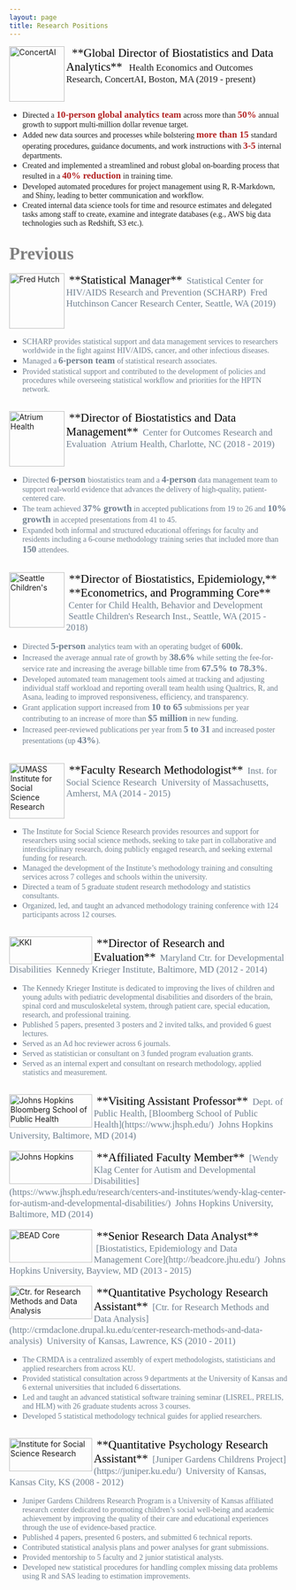 ```yaml
---
layout: page
title: Research Positions 
---
```


<a href="https://www.concertai.com/">
<img align="left" width="100" height="100" src="https://cdn.theorg.com/3743d4b3-634e-4c82-a1e6-6c7fa35e4972_medium.jpg" alt="ConcertAI"> </a> 
<span style="color:black; font-family:Palatino; font-size:1.5em;">&nbsp;&nbsp;**Global Director of Biostatistics and Data Analytics**</span>      
<span style="color:lightsteelblue4; font-family:Palatino; font-size:1.20em;">&nbsp;&nbsp;Health Economics and Outcomes Research, ConcertAI, Boston, MA (2019 - present)</span> <br clear="left"/>          
  
* <span style="color:lightsteelblue4; font-family:Palatino;"> Directed a </span> <span style="color:firebrick; font-family:Palatino; font-size:1.20em;">**10-person global analytics team**</span> <span style="color:lightsteelblue4; font-family:Palatino;"> across more than </span> <span style="color:firebrick; font-family:Palatino; font-size:1.20em;">**50%**</span> <span style="color:lightsteelblue4; font-family:Palatino;">annual growth to support multi-million dollar revenue target. 
* <span style="color:lightsteelblue4; font-family:Palatino;">Added new data sources and processes while bolstering </span> <span style="color:firebrick; font-family:Palatino; font-size:1.20em;">**more than 15**</span> <span style="color:lightsteelblue4; font-family:Palatino;">standard operating procedures, guidance documents, and work instructions with </span> <span style="color:firebrick; font-family:Palatino; font-size:1.20em;">**3-5**</span> <span style="color:lightsteelblue4; font-family:Palatino;"> internal departments.</span>
* <span style="color:lightsteelblue4; font-family:Palatino;">Created and implemented a streamlined and robust global on-boarding process that resulted in a </span> <span style="color:firebrick; font-family:Palatino; font-size:1.20em;">**40% reduction**</span> <span style="color:lightsteelblue4; font-family:Palatino;"> in training time.</span>
* <span style="color:lightsteelblue4; font-family:Palatino;">Developed automated procedures for project management using R, R-Markdown, and Shiny, leading to better communication and workflow.</span> 
* <span style="color:lightsteelblue4; font-family:Palatino;">Created internal data science tools for time and resource estimates and delegated tasks among staff to create, examine and integrate databases (e.g., AWS big data technologies such as Redshift, S3 etc.).</span>   

## <span style="color:Grey; font-family:Palatino; font-size:1.50em;">Previous</span> 

<a href="http://www.fredhutch.org">
<img align="left" width="100" height="100" src="https://pbs.twimg.com/profile_images/509056962743382016/jOKr-9bc_400x400.png" alt="Fred Hutch"> </a>
<span style="color:black; font-family:Palatino; font-size:1.5em;">&nbsp;**Statistical Manager**</span>       
<span style="color:slategrey; font-family:Palatino; font-size:1.20em;">&nbsp;Statistical Center for HIV/AIDS Research and Prevention (SCHARP)</span>       
<span style="color:slategrey; font-family:Palatino; font-size:1.20em;">&nbsp;Fred Hutchinson Cancer Research Center, Seattle, WA (2019)</span> <br clear="left"/>         

* <span style="color:slategrey; font-family:Palatino;">SCHARP provides statistical support and data management services to researchers worldwide in the fight against HIV/AIDS, cancer, and other infectious diseases.</span>  
* <span style="color:slategrey; font-family:Palatino;">Managed a </span><span style="color:slategrey; font-family:Palatino; font-size:1.20em;">**6-person team**</span> <span style="color:slategrey; font-family:Palatino;"> of statistical research associates.</span> 
* <span style="color:slategrey; font-family:Palatino;">Provided statistical support and contributed to the development of policies and procedures while overseeing statistical workflow and priorities for the HPTN network.</span>   

<br/>

<a href="https://atriumhealth.org">
<img align="left" width="100" height="100" src="https://yt3.ggpht.com/ytc/AAUvwngOV79SQ6mhAOH0wGGz2HGZc-R4C-9FTgeocd_B1Q=s900-c-k-c0x00ffffff-no-rj" alt="Atrium Health"> </a>
<span style="color:black; font-family:Palatino; font-size:1.5em;">&nbsp;**Director of Biostatistics and Data Management**</span>     
<span style="color:slategrey; font-family:Palatino; font-size:1.20em;">&nbsp;Center for Outcomes Research and Evaluation</span>         
<span style="color:slategrey; font-family:Palatino; font-size:1.20em;">&nbsp;Atrium Health, Charlotte, NC (2018 - 2019)</span> <br clear="left"/>            

* <span style="color:slategrey; font-family:Palatino;">Directed </span><span style="color:slategrey; font-family:Palatino; font-size:1.20em;">**6-person** </span><span style="color:slategrey; font-family:Palatino;">biostatistics team and a </span><span style="color:slategrey; font-family:Palatino; font-size:1.20em;">**4-person**</span><span style="color:slategrey; font-family:Palatino;"> data management team to support real-world evidence that advances the delivery of high-quality, patient-centered care.</span>  
* <span style="color:slategrey; font-family:Palatino;">The team achieved </span><span style="color:slategrey; font-family:Palatino; font-size:1.20em;">**37% growth**</span><span style="color:slategrey; font-family:Palatino;"> in accepted publications from 19 to 26 and </span><span style="color:slategrey; font-family:Palatino; font-size:1.20em;">**10% growth** </span><span style="color:slategrey; font-family:Palatino;"> in accepted presentations from 41 to 45.</span>  
* <span style="color:slategrey; font-family:Palatino;">Expanded both informal and structured educational offerings for faculty and residents including a 6-course methodology training series that included more than </span><span style="color:slategrey; font-family:Palatino; font-size:1.20em;">**150**</span><span style="color:slategrey; font-family:Palatino;"> attendees.</span> 

<br/>

<a href="https://www.seattlechildrens.org/research">
<img align="left" width="100" height="100" src="https://media-exp1.licdn.com/dms/image/C4E0BAQHdiK6X4_K2bg/company-logo_200_200/0?e=2159024400&v=beta&t=V4FEBFyR9dWfUUX-e3LfaLsGIXtCPN4ECJDgqMTkpdY" alt="Seattle Children's"> </a>
<span style="color:black; font-family:Palatino; font-size:1.5em;">&nbsp;**Director of Biostatistics, Epidemiology,**</span>        
<span style="color:black; font-family:Palatino; font-size:1.5em;">&nbsp;**Econometrics, and Programming Core**</span>            
<span style="color:slategrey; font-family:Palatino; font-size:1.20em;">&nbsp;Center for Child Health, Behavior and Development</span>       
<span style="color:slategrey; font-family:Palatino; font-size:1.20em;">&nbsp;Seattle Children's Research Inst., Seattle, WA (2015 - 2018)</span> <br clear="left"/>             

* <span style="color:slategrey; font-family:Palatino;">Directed </span><span style="color:slategrey; font-family:Palatino; font-size:1.20em;">**5-person** </span><span style="color:slategrey; font-family:Palatino;">analytics team with an operating budget of </span><span style="color:slategrey; font-family:Palatino; font-size:1.20em;">**600k**.</span> 
* <span style="color:slategrey; font-family:Palatino;">Increased the average annual rate of growth by </span><span style="color:slategrey; font-family:Palatino; font-size:1.20em;">**38.6%**</span><span style="color:slategrey; font-family:Palatino;"> while setting the fee-for-service rate and increasing the average billable time from </span><span style="color:slategrey; font-family:Palatino; font-size:1.20em;">**67.5% to 78.3%**.</span> 
* <span style="color:slategrey; font-family:Palatino;">Developed automated team management tools aimed at tracking and adjusting individual staff workload and reporting overall team health using Qualtrics, R, and Asana, leading to improved responsiveness, efficiency, and transparency.</span> 
* <span style="color:slategrey; font-family:Palatino;">Grant application support increased from </span><span style="color:slategrey; font-family:Palatino; font-size:1.20em;">**10 to 65**</span><span style="color:slategrey; font-family:Palatino;"> submissions per year contributing to an increase of more than </span><span style="color:slategrey; font-family:Palatino; font-size:1.20em;">**$5 million**</span><span style="color:slategrey; font-family:Palatino;"> in new funding.</span> 
* <span style="color:slategrey; font-family:Palatino;">Increased peer-reviewed publications per year from </span><span style="color:slategrey; font-family:Palatino; font-size:1.20em;">**5 to 31**</span><span style="color:slategrey; font-family:Palatino;"> and increased poster presentations (up </span><span style="color:slategrey; font-family:Palatino; font-size:1.20em;">**43%**</span><span style="color:slategrey; font-family:Palatino;">).</span>   

<br/>

<a href="https://www.umass.edu">
<img align="left" width="100" height="100" src="https://upload.wikimedia.org/wikipedia/en/thumb/4/4f/University_of_Massachusetts_Amherst_seal.svg/1200px-University_of_Massachusetts_Amherst_seal.svg.png" alt="UMASS Institute for Social Science Research"> </a>
<span style="color:black; font-family:Palatino; font-size:1.5em;">&nbsp;**Faculty Research Methodologist**</span>         
<span style="color:slategrey; font-family:Palatino; font-size:1.20em;">&nbsp;Inst. for Social Science Research</span>      
<span style="color:slategrey; font-family:Palatino; font-size:1.20em;">&nbsp;University of Massachusetts, Amherst, MA (2014 - 2015)</span> <br clear="left"/>             

* <span style="color:slategrey; font-family:Palatino;">The Institute for Social Science Research provides resources and support for researchers using social science methods, seeking to take part in collaborative and interdisciplinary research, doing publicly engaged research, and seeking external funding for research.</span> 
* <span style="color:slategrey; font-family:Palatino;">Managed the development of the Institute’s methodology training and consulting services across 7 colleges and schools within the university.</span> 
* <span style="color:slategrey; font-family:Palatino;">Directed a team of 5 graduate student research methodology and statistics consultants.</span>
* <span style="color:slategrey; font-family:Palatino;">Organized, led, and taught an advanced methodology training conference with 124 participants across 12 courses.</span>   

<br/>

<a href="https://www.kennedykrieger.org">
<img align="left" width="150" height="50" src="https://4.bp.blogspot.com/-_vDbLc2ii9k/UyjaOIbXBKI/AAAAAAAAE_s/8Z6nsgADqM4/s1600/KKI+Logo.png" alt="KKI"> </a>
<span style="color:black; font-family:Palatino; font-size:1.5em;">&nbsp;**Director of Research and Evaluation**</span>     
<span style="color:slategrey; font-family:Palatino; font-size:1.20em;">&nbsp;Maryland Ctr. for Developmental Disabilities</span>      
<span style="color:slategrey; font-family:Palatino; font-size:1.20em;">&nbsp;Kennedy Krieger Institute, Baltimore, MD (2012 - 2014)</span> <br clear="left"/>       

* <span style="color:slategrey; font-family:Palatino;">The Kennedy Krieger Institute is dedicated to improving the lives of children and young adults with pediatric developmental disabilities and disorders of the brain, spinal cord and musculoskeletal system, through patient care, special education, research, and professional training.</span>
* <span style="color:slategrey; font-family:Palatino;">Published 5 papers, presented 3 posters and 2 invited talks, and provided 6 guest lectures.</span> 
* <span style="color:slategrey; font-family:Palatino;">Served as an Ad hoc reviewer across 6 journals.</span> 
* <span style="color:slategrey; font-family:Palatino;">Served as statistician or consultant on 3 funded program evaluation grants.</span> 
* <span style="color:slategrey; font-family:Palatino;">Served as an internal expert and consultant on research methodology, applied statistics and measurement.</span>  

<br/>

<a href="https://www.jhu.edu">
<img align="left" width="150" height="60" src="https://www.healthandagingpolicy.org/hapf/wp-content/uploads/2018/08/johns-hopkins-bloomberg-school-of-public-health-1.png" loading="lazy" alt="Johns Hopkins Bloomberg School of Public Health" alt="Bloomberg"> </a>
<span style="color:black; font-family:Palatino; font-size:1.5em;">&nbsp;**Visiting Assistant Professor**</span>        
<span style="color:slategrey; font-family:Palatino; font-size:1.20em;">&nbsp;Dept. of Public Health, [Bloomberg School of Public Health](https://www.jhsph.edu/)</span>       
<span style="color:slategrey; font-family:Palatino; font-size:1.20em;">&nbsp;Johns Hopkins University, Baltimore, MD (2014)</span> <br clear="left"/>       

<br/>

<a href="https://www.jhu.edu">
<img align="left" width="150" height="60" src="https://www.healthandagingpolicy.org/hapf/wp-content/uploads/2018/08/johns-hopkins-bloomberg-school-of-public-health-1.png" alt="Johns Hopkins"> </a>
<span style="color:black; font-family:Palatino; font-size:1.5em;">&nbsp;**Affiliated Faculty Member**</span>      
<span style="color:slategrey; font-family:Palatino; font-size:1.20em;">&nbsp;[Wendy Klag Center for Autism and Developmental Disabilities](https://www.jhsph.edu/research/centers-and-institutes/wendy-klag-center-for-autism-and-developmental-disabilities/)</span>            
<span style="color:slategrey; font-family:Palatino; font-size:1.20em;">&nbsp;Johns Hopkins University, Baltimore, MD (2014)</span> <br clear="left"/>       

<br/>

<a href="http://beadcore.jhu.edu/">
<img align="left" width="150" height="60" src="https://lh3.googleusercontent.com/proxy/ftn128P_jccfXZY_KnTWJmhjbBVRvsNsn4EMvKbPcrH3Bh3UmjYX7ZfazZuxnOjcW3uvvWduHwPfBLG79dD3y9CmDHs0N0v_x9JotplyHxsd3sRW4yjeTHYU3_ghZa_IwN_QtB9WTg" alt="BEAD Core"> </a>
<span style="color:black; font-family:Palatino; font-size:1.5em;">&nbsp;**Senior Research Data Analyst**</span>         
<span style="color:slategrey; font-family:Palatino; font-size:1.20em;">&nbsp;[Biostatistics, Epidemiology and Data Management Core](http://beadcore.jhu.edu/)</span>             <span style="color:slategrey; font-family:Palatino; font-size:1.20em;">&nbsp;Johns Hopkins University, Bayview, MD (2013 - 2015)</span> <br clear="left"/>     

<br/>

<a href="http://crmdaclone.drupal.ku.edu/center-research-methods-and-data-analysis">
<img align="left" width="150" height="60" src="https://brand.ku.edu/sites/default/files/images/guidelines/KU_sig_2color.png" alt="Ctr. for Research Methods and Data Analysis"> </a>
<span style="color:black; font-family:Palatino; font-size:1.5em;">&nbsp;**Quantitative Psychology Research Assistant**</span>     
<span style="color:slategrey; font-family:Palatino; font-size:1.20em;">&nbsp;[Ctr. for Research Methods and Data Analysis](http://crmdaclone.drupal.ku.edu/center-research-methods-and-data-analysis)</span>           
<span style="color:slategrey; font-family:Palatino; font-size:1.20em;">&nbsp;University of Kansas, Lawrence, KS (2010 - 2011)</span> <br clear="left"/>    

* <span style="color:slategrey; font-family:Palatino;">The CRMDA is a centralized assembly of expert methodologists, statisticians and applied researchers from across KU.</span> 
* <span style="color:slategrey; font-family:Palatino;">Provided statistical consultation across 9 departments at the University of Kansas and 6 external universities that included 6 dissertations.</span>  
* <span style="color:slategrey; font-family:Palatino;">Led and taught an advanced statistical software training seminar (LISREL, PRELIS, and HLM) with 26 graduate students across 3 courses.</span>  
* <span style="color:slategrey; font-family:Palatino;">Developed 5 statistical methodology technical guides for applied researchers.</span>  
  
<br/>

<a href="https://juniper.ku.edu/">
<img align="left" width="150" height="60" src="https://childrenscampusofkansascity.org/wp-content/uploads/sites/41/2018/08/juniper-gardens-childrens-project-logo.jpg" alt="Institute for Social Science Research"> </a>
<span style="color:black; font-family:Palatino; font-size:1.5em;">&nbsp;**Quantitative Psychology Research Assistant**</span>     
<span style="color:slategrey; font-family:Palatino; font-size:1.20em;">&nbsp;[Juniper Gardens Childrens Project](https://juniper.ku.edu/)</span>      
<span style="color:slategrey; font-family:Palatino; font-size:1.20em;">&nbsp;University of Kansas, Kansas City, KS (2008 - 2012)</span> <br clear="left"/>    

* <span style="color:slategrey; font-family:Palatino;">Juniper Gardens Childrens Research Program is a University of Kansas affiliated research center dedicated to promoting children’s social well-being and academic achievement by improving the quality of their care and educational experiences through the use of evidence-based practice.</span> 
* <span style="color:slategrey; font-family:Palatino;">Published 4 papers, presented 6 posters, and submitted 6 technical reports.</span>  
* <span style="color:slategrey; font-family:Palatino;">Contributed statistical analysis plans and power analyses for grant submissions.</span>  
* <span style="color:slategrey; font-family:Palatino;">Provided mentorship to 5 faculty and 2 junior statistical analysts.</span>  
* <span style="color:slategrey; font-family:Palatino;">Developed new statistical procedures for handling complex missing data problems using R and SAS leading to estimation improvements.</span>  
 
